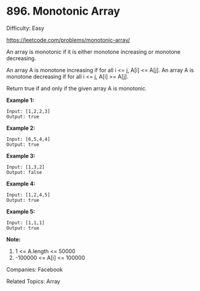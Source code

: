 # 896. Monotonic Array

Difficulty: Easy

https://leetcode.com/problems/monotonic-array/

An array is monotonic if it is either monotone increasing or monotone decreasing.

An array A is monotone increasing if for all i <= j, A[i] <= A[j].  An array A is monotone decreasing if for all i <= j, A[i] >= A[j].

Return true if and only if the given array A is monotonic.

**Example 1:**
```
Input: [1,2,2,3]
Output: true
```
**Example 2:**
```
Input: [6,5,4,4]
Output: true
```
**Example 3:**
```
Input: [1,3,2]
Output: false
```
**Example 4:**
```
Input: [1,2,4,5]
Output: true
```
**Example 5:**
```
Input: [1,1,1]
Output: true
```

**Note:**

1. 1 <= A.length <= 50000
2. -100000 <= A[i] <= 100000

Companies: Facebook

Related Topics: Array
